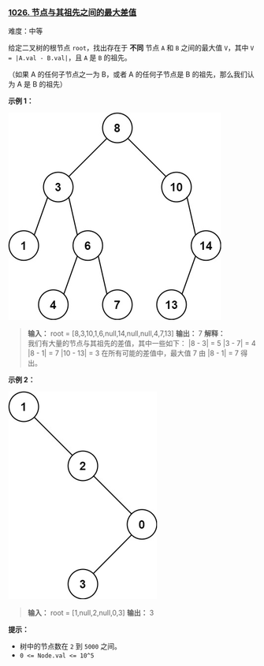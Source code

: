 ### [1026\. 节点与其祖先之间的最大差值](https://leetcode.cn/problems/maximum-difference-between-node-and-ancestor/)

难度：中等

给定二叉树的根节点 `root`，找出存在于 **不同** 节点 `A` 和 `B` 之间的最大值 `V`，其中 `V = |A.val - B.val|`，且 `A` 是 `B` 的祖先。

（如果 A 的任何子节点之一为 B，或者 A 的任何子节点是 B 的祖先，那么我们认为 A 是 B 的祖先）

**示例 1：**

![](./assets/img/Question1026_01.jpg)

> **输入：** root = [8,3,10,1,6,null,14,null,null,4,7,13]
> **输出：** 7
> **解释：**  
> 我们有大量的节点与其祖先的差值，其中一些如下：
> |8 - 3| = 5
> |3 - 7| = 4
> |8 - 1| = 7
> |10 - 13| = 3
> 在所有可能的差值中，最大值 7 由 |8 - 1| = 7 得出。

**示例 2：**

![](./assets/img/Question1026_02.jpg)

> **输入：** root = [1,null,2,null,0,3]
> **输出：** 3

**提示：**

- 树中的节点数在 `2` 到 `5000` 之间。
- `0 <= Node.val <= 10^5`
